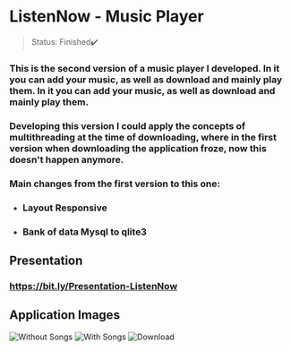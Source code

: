 # ListenNow - Music Player

> Status: Finished✔️

### This is the second version of a music player I developed. In it you can add your music, as well as download and mainly play them. In it you can add your music, as well as download and mainly play them. 

### Developing this version I could apply the concepts of multithreading at the time of downloading, where in the first version when downloading the application froze, now this doesn't happen anymore.
### Main changes from the first version to this one:

- ### Layout Responsive
- ### Bank of data Mysql to qlite3

## Presentation
### https://bit.ly/Presentation-ListenNow

## Application Images
![Without Songs](https://user-images.githubusercontent.com/84943777/150866194-1686aaf9-9856-4afe-b376-4742340f4530.PNG)
![With Songs](https://user-images.githubusercontent.com/84943777/150866197-07ac9f09-1307-4c59-a52d-983e7330a949.PNG)
![Download](https://user-images.githubusercontent.com/84943777/150866198-5c56b3a4-d27a-4f83-b15a-9b0a3d39469f.PNG)
